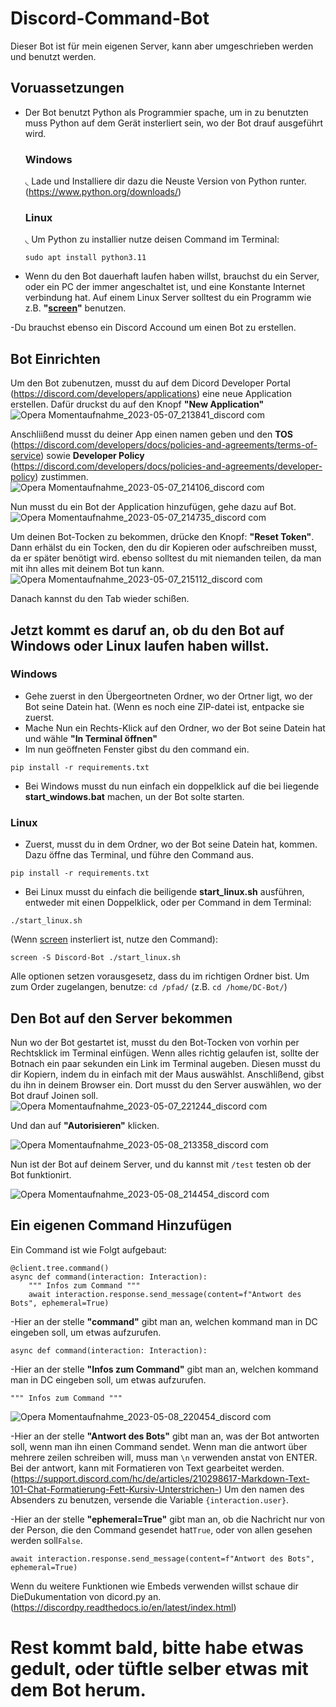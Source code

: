 # Discord-Command-Bot
Dieser Bot ist für mein eigenen Server, kann aber umgeschrieben werden und benutzt werden.
## Voruassetzungen

- Der Bot benutzt Python als Programmier spache, um in zu benutzten muss Python auf dem Gerät insterliert sein, wo der Bot drauf ausgeführt wird.

     ### **Windows**

     ◟ Lade und Installiere dir dazu die Neuste Version von Python runter. (https://www.python.org/downloads/)

     ### **Linux**

     ◟ Um Python zu installier nutze deisen Command im Terminal:
        
    ```
    sudo apt install python3.11
    ```
- Wenn du den Bot dauerhaft laufen haben willst, brauchst du ein Server, oder ein PC der immer angeschaltet ist, und eine Konstante Internet verbindung hat. Auf einem Linux Server solltest du ein Programm wie z.B. **"[screen](https://linuxize.com/post/how-to-use-linux-screen/)"** benutzen.

-Du brauchst ebenso ein Discord Accound um einen Bot zu erstellen.
## Bot Einrichten

Um den Bot zubenutzen, musst du auf dem Dicord Developer Portal (https://discord.com/developers/applications) eine neue Application erstellen.
Dafür druckst du auf den Knopf __"New Application"__
![Opera Momentaufnahme_2023-05-07_213841_discord com](https://user-images.githubusercontent.com/98546933/236699138-2125fd6e-71ab-4d40-a76c-9aaf82049cd1.png)

Anschliißend musst du deiner App einen namen geben und den **TOS** (https://discord.com/developers/docs/policies-and-agreements/terms-of-service) sowie **Developer Policy** (https://discord.com/developers/docs/policies-and-agreements/developer-policy) zustimmen.
![Opera Momentaufnahme_2023-05-07_214106_discord com](https://user-images.githubusercontent.com/98546933/236699342-01d16e6c-bf61-4499-bcab-6d53f87e6cea.png)

Nun musst du ein Bot der Application hinzufügen, gehe dazu auf Bot.![Opera Momentaufnahme_2023-05-07_214735_discord com](https://user-images.githubusercontent.com/98546933/236699652-398d7af7-e5db-4545-b10b-646e58a327a1.png)

Um deinen Bot-Tocken zu bekommen, drücke den Knopf: __"Reset Token"__. Dann erhälst du ein Tocken, den du dir Kopieren oder aufschreiben musst, da er später benötigt wird. ebenso solltest du mit niemanden teilen, da man mit ihn alles mit deinem Bot tun kann.
![Opera Momentaufnahme_2023-05-07_215112_discord com](https://user-images.githubusercontent.com/98546933/236699883-4d0664ff-47ec-4287-94de-d7ed08470fd5.png)

Danach kannst du den Tab wieder schißen.
## __Jetzt kommt es daruf an, ob du den Bot auf Windows oder Linux laufen haben willst.__

### **Windows**
- Gehe zuerst in den Übergeortneten Ordner, wo der Ortner ligt, wo der Bot seine Datein hat. (Wenn es noch eine ZIP-datei ist, entpacke sie zuerst.
- Mache Nun ein Rechts-Klick auf den Ordner, wo der Bot seine Datein hat und wähle __"In Terminal öffnen"__
- Im nun geöffneten Fenster gibst du den command ein.
```
pip install -r requirements.txt
```

- Bei Windows musst du nun einfach ein doppelklick auf die bei liegende __**start_windows.bat**__ machen, un der Bot solte starten.

### **Linux**
- Zuerst, musst du in dem Ordner, wo der Bot seine Datein hat, kommen. Dazu öffne das Terminal, und führe den Command  aus.
```
pip install -r requirements.txt
```

- Bei Linux musst du einfach die beiligende __**start_linux.sh**__ ausführen, entweder mit einen Doppelklick, oder per Command in dem Terminal:
```
./start_linux.sh
```
(Wenn [screen](https://linuxize.com/post/how-to-use-linux-screen/) insterliert ist, nutze den Command):
```
screen -S Discord-Bot ./start_linux.sh
```
Alle optionen setzen vorausgesetz, dass du im richtigen Ordner bist. Um zum Order zugelangen, benutze: ```cd /pfad/``` (z.B. ```cd /home/DC-Bot/```)

## Den Bot auf den Server bekommen
Nun wo der Bot gestartet ist, musst du den Bot-Tocken von vorhin per Rechtsklick im Terminal einfügen. Wenn alles richtig gelaufen ist, sollte der Botnach ein paar sekunden ein Link im Terminal augeben. Diesen musst du dir Kopiern, indem du in einfach mit der Maus auswählst. Anschlißend, gibst du ihn in deinem Browser ein. Dort musst du den Server auswählen, wo der Bot drauf Joinen soll.
![Opera Momentaufnahme_2023-05-07_221244_discord com](https://user-images.githubusercontent.com/98546933/236700609-664a8180-1804-4e77-b5c6-c4c5b8849d2e.png)

Und dan auf __"Autorisieren"__ klicken.

![Opera Momentaufnahme_2023-05-08_213358_discord com](https://user-images.githubusercontent.com/98546933/236917157-99c67d3f-9cfc-4d47-ae54-40dba7198454.png)

Nun ist der Bot auf deinem Server, und du kannst mit ```/test``` testen ob der Bot funktionirt.

![Opera Momentaufnahme_2023-05-08_214454_discord com](https://user-images.githubusercontent.com/98546933/236920382-8e507f3a-8280-4001-b860-d11db0472b3e.png)



## Ein eigenen Command Hinzufügen

Ein Command ist wie Folgt aufgebaut:
```
@client.tree.command()
async def command(interaction: Interaction):
    """ Infos zum Command """
    await interaction.response.send_message(content=f"Antwort des Bots", ephemeral=True)
```
-Hier an der stelle __"command"__ gibt man an, welchen kommand man in DC eingeben soll, um etwas aufzurufen.

```async def command(interaction: Interaction):```

-Hier an der stelle __"Infos zum Command"__ gibt man an, welchen kommand man in DC eingeben soll, um etwas aufzurufen.

```""" Infos zum Command """```

![Opera Momentaufnahme_2023-05-08_220454_discord com](https://user-images.githubusercontent.com/98546933/236922900-1a213128-c3a6-402f-abce-fe21e1327fed.png)


-Hier an der stelle __"Antwort des Bots"__ gibt man an, was der Bot antworten soll, wenn man ihn einen Command sendet. Wenn man die antwort über mehrere zeilen schreiben will, muss man ```\n``` verwenden anstat von ENTER. Bei der antwort, kann mit Formatieren von Text gearbeitet werden. (https://support.discord.com/hc/de/articles/210298617-Markdown-Text-101-Chat-Formatierung-Fett-Kursiv-Unterstrichen-) Um den namen des Absenders zu benutzen, versende  die Variable ```{interaction.user}```.

-Hier an der stelle __"ephemeral=True"__ gibt man an, ob die Nachricht nur von der Person, die den Command gesendet hat```True```, oder von allen gesehen werden soll```False```.

```await interaction.response.send_message(content=f"Antwort des Bots", ephemeral=True)```

Wenn du weitere Funktionen wie Embeds verwenden willst schaue dir DieDukumentation von dicord.py an. (https://discordpy.readthedocs.io/en/latest/index.html)

# Rest kommt bald, bitte habe etwas gedult, oder tüftle selber etwas mit dem Bot herum.
